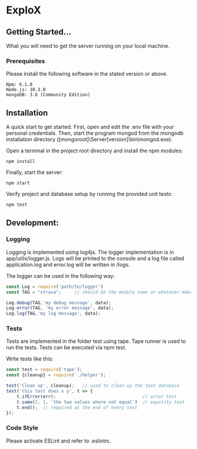 # ExploX

## Getting Started...

What you will need to get the server running on your local machine.

### Prerequisites

Please install the following software in the stated version or above.
```
Npm: 6.1.0
Node.js: 10.3.0
mongoDB: 3.6 (Community Edition)
```

## Installation

A quick start to get started.
First, open and edit the .env file with your personal credentials. Then, start the program mongod from the mongodb installation directory ([mongoroot]\Server\[version]\bin\mongod.exe).

Open a terminal in the project root directory and install the npm modules:
```
npm install
```
Finally, start the server:
```
npm start
```
Verify project and database setup by running the provided unit tests:
```
npm test
```


## Development:
### Logging
Logging is implemented using log4js. The logger implementation is in app/utils/logger.js. Logs will be printed to the console and a log file called application.log and error.log will be written in /logs.

The logger can be used in the following way:
```javascript
const Log = require('path/to/logger')    
const TAG = "strava";     // should be the module name or whatever makes sense

Log.debug(TAG,'my debug message', data);
Log.error(TAG, 'my error message', data);
Log.log(TAG,'my log message', data);
```
### Tests
Tests are implemented in the folder test using tape. Tape runner is used to run the tests. Tests can be executed via npm test.

 Write tests like this:
```javascript
const test = require('tape');
const {cleanup} = require('./helper');

test('Clean up', cleanup);   // used to clean up the test database
test('this test does x y', t => {
    t.ifError(err);                                 // error test
    t.same(1, 1, 'the two values where not equal')  // equality test
    t.end();  // required at the end of every test
});
```

### Code Style
Please activate ESLint and refer to .eslintrc.